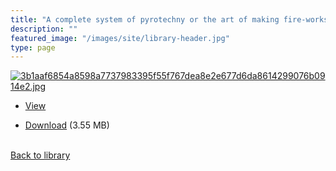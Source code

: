 ```yaml
---
title: "A complete system of pyrotechny or the art of making fire-works (endless amusement pamplet)"
description: ""
featured_image: "/images/site/library-header.jpg"
type: page
---
```


<a href="https://drive.google.com/file/d/1p3iWRtfCkRp4TbdmOUafC91xeXTno0MS/view" target="_blank">![3b1aaf6854a8598a7737983395f55f767dea8e2e677d6da8614299076b0914e2.jpg](/images/library/3b1aaf6854a8598a7737983395f55f767dea8e2e677d6da8614299076b0914e2.jpg)</a>
* <a href="https://drive.google.com/file/d/1p3iWRtfCkRp4TbdmOUafC91xeXTno0MS/view" target="_blank">View</a>

* [Download](https://drive.google.com/uc?export=download&id=1p3iWRtfCkRp4TbdmOUafC91xeXTno0MS) (3.55 MB)

<br />[Back to library](/library/)
